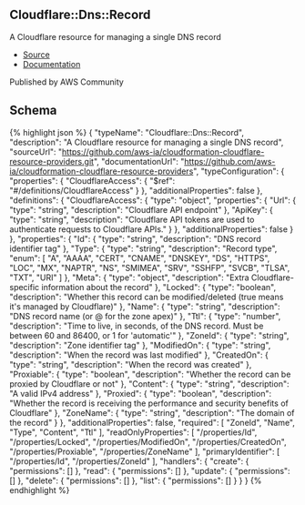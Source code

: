 
## Cloudflare::Dns::Record

A Cloudflare resource for managing a single DNS record

- [Source](https:&#x2F;&#x2F;github.com&#x2F;aws-ia&#x2F;cloudformation-cloudflare-resource-providers.git) 
- [Documentation]()

Published by AWS Community

## Schema
{% highlight json %}
{
    "typeName": "Cloudflare::Dns::Record",
    "description": "A Cloudflare resource for managing a single DNS record",
    "sourceUrl": "https://github.com/aws-ia/cloudformation-cloudflare-resource-providers.git",
    "documentationUrl": "https://github.com/aws-ia/cloudformation-cloudflare-resource-providers",
    "typeConfiguration": {
        "properties": {
            "CloudflareAccess": {
                "$ref": "#/definitions/CloudflareAccess"
            }
        },
        "additionalProperties": false
    },
    "definitions": {
        "CloudflareAccess": {
            "type": "object",
            "properties": {
                "Url": {
                    "type": "string",
                    "description": "Cloudflare API endpoint"
                },
                "ApiKey": {
                    "type": "string",
                    "description": "Cloudflare API tokens are used to authenticate requests to Cloudflare APIs."
                }
            },
            "additionalProperties": false
        }
    },
    "properties": {
        "Id": {
            "type": "string",
            "description": "DNS record identifier tag"
        },
        "Type": {
            "type": "string",
            "description": "Record type",
            "enum": [
                "A",
                "AAAA",
                "CERT",
                "CNAME",
                "DNSKEY",
                "DS",
                "HTTPS",
                "LOC",
                "MX",
                "NAPTR",
                "NS",
                "SMIMEA",
                "SRV",
                "SSHFP",
                "SVCB",
                "TLSA",
                "TXT",
                "URI"
            ]
        },
        "Meta": {
            "type": "object",
            "description": "Extra Cloudflare-specific information about the record"
        },
        "Locked": {
            "type": "boolean",
            "description": "Whether this record can be modified/deleted (true means it's managed by Cloudflare)"
        },
        "Name": {
            "type": "string",
            "description": "DNS record name (or @ for the zone apex)"
        },
        "Ttl": {
            "type": "number",
            "description": "Time to live, in seconds, of the DNS record. Must be between 60 and 86400, or 1 for 'automatic'"
        },
        "ZoneId": {
            "type": "string",
            "description": "Zone identifier tag"
        },
        "ModifiedOn": {
            "type": "string",
            "description": "When the record was last modified"
        },
        "CreatedOn": {
            "type": "string",
            "description": "When the record was created"
        },
        "Proxiable": {
            "type": "boolean",
            "description": "Whether the record can be proxied by Cloudflare or not"
        },
        "Content": {
            "type": "string",
            "description": "A valid IPv4 address"
        },
        "Proxied": {
            "type": "boolean",
            "description": "Whether the record is receiving the performance and security benefits of Cloudflare"
        },
        "ZoneName": {
            "type": "string",
            "description": "The domain of the record"
        }
    },
    "additionalProperties": false,
    "required": [
        "ZoneId",
        "Name",
        "Type",
        "Content",
        "Ttl"
    ],
    "readOnlyProperties": [
        "/properties/Id",
        "/properties/Locked",
        "/properties/ModifiedOn",
        "/properties/CreatedOn",
        "/properties/Proxiable",
        "/properties/ZoneName"
    ],
    "primaryIdentifier": [
        "/properties/Id",
        "/properties/ZoneId"
    ],
    "handlers": {
        "create": {
            "permissions": []
        },
        "read": {
            "permissions": []
        },
        "update": {
            "permissions": []
        },
        "delete": {
            "permissions": []
        },
        "list": {
            "permissions": []
        }
    }
}
{% endhighlight %}
